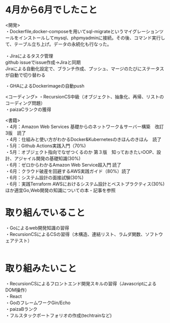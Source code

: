 # 4月から6月でしたこと
<開発></br>
・Dockerfile,docker-composeを用いてsql-migrateというマイグレーションツールをインストールしてmysql、phpmyadminに接続。その後、コマンド実行して、テーブル立ち上げ。データの永続化も行なった。 </br>
</br>
・Jiraによるタスク管理</br>
    github issueでissue作成→Jiraと同期</br>
    Jiraによる自動化設定で、ブランチ作成、プッシュ、マージのたびにステータスが自動で切り替わる</br>

・GHAによるDockerimageの自動push</br>

<コーディング>
・RecursionCS中級（オブジェクト、抽象化、再帰、リストのコーディング問題）</br>
・paizaCランクの獲得</br>

<書籍></br>
・4月：Amazon Web Services 基礎からのネットワーク＆サーバー構築　改訂3版　読了</br>
・4月：仕組みと使い方がわかるDocker&Kubernetesのきほんのきほん　読了</br>
・5月：Github Actions実践入門（70%)</br>
・5月：オブジェクト指向でなぜつくるのか 第３版　知っておきたいOOP、設計、アジャイル開発の基礎知識(30%)</br>
・6月：ゼロからわかるAmazon Web Service超入門 読了</br>
・6月：クラウド破産を回避するAWS実践ガイド（80%）読了</br>
・6月：システム設計の面接試験(30%)</br>
・6月：実践Terraform AWSにおけるシステム設計とベストプラクティス(30%)</br>
ほか適宜Go,Web開発の知識についての本・記事を参照</br>

# 取り組んでいること
・Goによるweb開発知識の習得</br>
・RecursionCSによるCSの習得（木構造、連結リスト、ラムダ関数、ソフトウェアテスト）</br>
</br>

# 取り組みたいこと</br>
・RecursionCSによるフロントエンド開発スキルの習得（JavascriptによるDOM操作）</br>
・React</br>
・GoのフレームワークGin/Echo</br>
・paizaBランク</br>
・フルスタックポートフォリオの作成(techtrainなど)</br>

